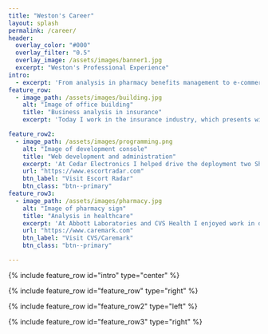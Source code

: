 ```yaml
---
title: "Weston's Career"
layout: splash
permalink: /career/
header:
  overlay_color: "#000"
  overlay_filter: "0.5"
  overlay_image: /assets/images/banner1.jpg
  excerpt: "Weston's Professional Experience"
intro: 
  - excerpt: 'From analysis in pharmacy benefits management to e-commerce development to insurance systems, I have an array of experiences in my career.'
feature_row:
  - image_path: /assets/images/building.jpg
    alt: "Image of office building"
    title: "Business analysis in insurance"
    excerpt: 'Today I work in the insurance industry, which presents wide-ranging technology project work.  From online billing and payments to telephony and internal systems, I enjoy the diversity in my career.'

feature_row2:
  - image_path: /assets/images/programming.png
    alt: "Image of development console"
    title: "Web development and administration"
    excerpt: 'At Cedar Electronics I helped drive the deployment two Shopify Plus e-commerce stores quickly and with great usability, integration, and    financial results.'
    url: "https://www.escortradar.com"
    btn_label: "Visit Escort Radar"
    btn_class: "btn--primary"
feature_row3:
  - image_path: /assets/images/pharmacy.jpg
    alt: "Image of pharmacy sign"
    title: "Analysis in healthcare"
    excerpt: 'At Abbott Laboratories and CVS Health I enjoyed work in digital, mobile, e-commerce, databases, and a myriad of other systems.  On caremark.com my project work on guest refill is still visible today.'
    url: "https://www.caremark.com"
    btn_label: "Visit CVS/Caremark"
    btn_class: "btn--primary"

---
```


{% include feature_row id="intro" type="center" %}

{% include feature_row id="feature_row" type="right" %}

{% include feature_row id="feature_row2" type="left" %}

{% include feature_row id="feature_row3" type="right" %}


